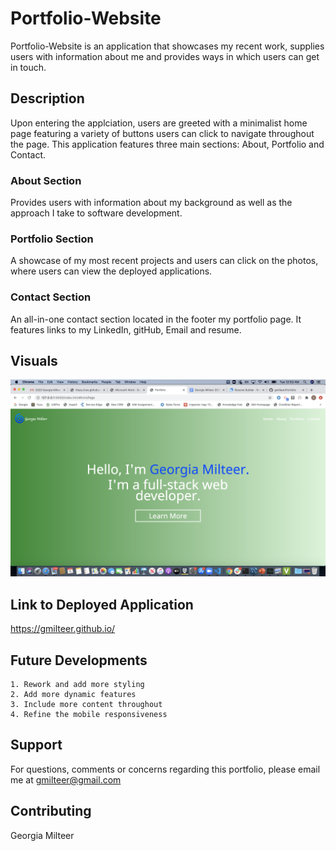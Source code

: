 # Portfolio-Website

Portfolio-Website is an application that showcases my recent work, supplies users with information about me and provides ways in which users can get in touch.

## Description

Upon entering the applciation, users are greeted with a minimalist home page featuring a variety of buttons users can click to navigate throughout the page. This application features three main sections: About, Portfolio and Contact.

### About Section

Provides users with information about my background as well as the approach I take to software development.

### Portfolio Section

A showcase of my most recent projects and users can click on the photos, where users can view the deployed applications.

### Contact Section

An all-in-one contact section located in the footer my portfolio page. It features links to my LinkedIn, gitHub, Email and resume.

## Visuals

![](Assets/portfolio.png)

## Link to Deployed Application

https://gmilteer.github.io/

## Future Developments

    1. Rework and add more styling
    2. Add more dynamic features
    3. Include more content throughout
    4. Refine the mobile responsiveness

## Support

For questions, comments or concerns regarding this portfolio, please email me at gmilteer@gmail.com

## Contributing

Georgia Milteer

